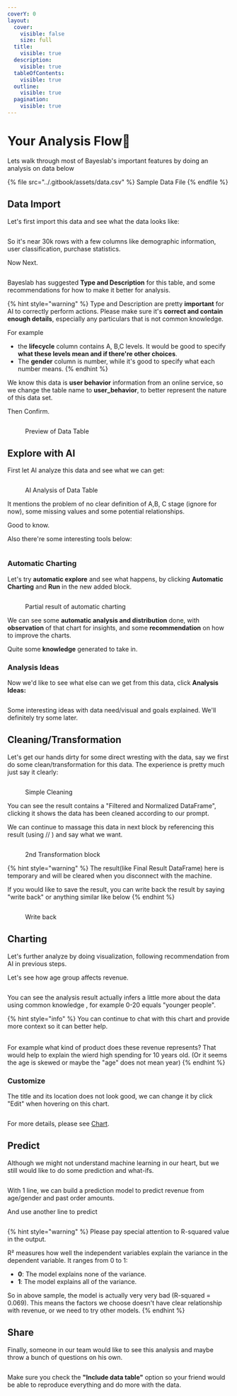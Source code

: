 ```yaml
---
coverY: 0
layout:
  cover:
    visible: false
    size: full
  title:
    visible: true
  description:
    visible: true
  tableOfContents:
    visible: true
  outline:
    visible: true
  pagination:
    visible: true
---
```


# Your Analysis Flow🔮

Lets walk through most of Bayeslab's important features by doing an analysis on data below

{% file src="../.gitbook/assets/data.csv" %}
Sample Data File
{% endfile %}

## Data Import

Let's first import this data and see what the data looks like:

<figure><img src="../.gitbook/assets/image.png" alt=""><figcaption></figcaption></figure>

So it's near 30k rows with a few columns like demographic information,  user classification, purchase statistics.&#x20;

Now Next.

<figure><img src="../.gitbook/assets/image (1).png" alt=""><figcaption></figcaption></figure>

Bayeslab has suggested **Type and Description** for this table, and some recommendations for how to make it better for analysis.

{% hint style="warning" %}
Type and Description are pretty **important** for AI to correctly perform actions. Please make sure it's **correct and contain enough details**, especially any particulars that is not common knowledge.



For example

* the **lifecycle** column contains A, B,C levels. It would be good to specify **what these levels mean and if there're other choices**.
* The **gender** column is number, while it's good to specify what each number means.
{% endhint %}

We know this data is **user behavior** information from an online service, so we change the table name to **user\_behavior**, to better represent the nature of this data set. &#x20;

Then Confirm.

<figure><img src="../.gitbook/assets/image (2).png" alt=""><figcaption><p>Preview of Data Table</p></figcaption></figure>

## Explore with AI

First let AI analyze this data and see what we can get:

<figure><img src="../.gitbook/assets/image (98).png" alt=""><figcaption><p>AI Analysis of Data Table</p></figcaption></figure>

It mentions the problem of no clear definition of A,B, C stage (ignore for now), some missing values and    some potential relationships.&#x20;

Good to know.

Also there're some interesting tools below:

<figure><img src="../.gitbook/assets/image (100).png" alt=""><figcaption></figcaption></figure>

### Automatic Charting

Let's try **automatic explore** and see what happens, by clicking **Automatic Charting** and **Run** in the new added block.

<figure><img src="../.gitbook/assets/image (101).png" alt=""><figcaption><p>Partial result of automatic charting</p></figcaption></figure>

We can see some **automatic analysis and distribution** done, with **observation** of that chart for insights, and some **recommendation** on how to improve the charts.&#x20;

Quite some **knowledge** generated to take in.



### Analysis Ideas

Now we'd like to see what else can we get from this data,  click **Analysis Ideas:**

<figure><img src="../.gitbook/assets/image (99).png" alt=""><figcaption></figcaption></figure>

Some interesting ideas with data need/visual and goals explained.  We'll definitely try some later.&#x20;

## Cleaning/Transformation

Let's get our hands dirty for some direct wresting with the data, say we first do some clean/transformation for this data. The experience is pretty much just say it clearly:

<figure><img src="../.gitbook/assets/image (4).png" alt=""><figcaption><p>Simple Cleaning</p></figcaption></figure>

You can see the result contains a "Filtered and Normalized DataFrame", clicking it shows the data has been cleaned according to our prompt.

We can continue to massage this data in next block by referencing this result (using // ) and say what we want.&#x20;

<figure><img src="../.gitbook/assets/image (5).png" alt=""><figcaption><p>2nd Transformation block</p></figcaption></figure>

{% hint style="warning" %}
The result(like Final Result DataFrame) here is temporary and will be cleared when you disconnect with the machine.&#x20;



If you would like to save the result,  you can write back the result by saying "write back" or anything similar like below
{% endhint %}

<figure><img src="../.gitbook/assets/image (6).png" alt=""><figcaption><p>Write back</p></figcaption></figure>

## Charting

Let's further analyze by doing visualization, following recommendation from AI in previous steps.

Let's see how age group affects revenue.

<figure><img src="../.gitbook/assets/image (7).png" alt=""><figcaption></figcaption></figure>

You can see the analysis result actually infers a little more about the data using common knowledge , for example 0-20 equals "younger people".&#x20;

{% hint style="info" %}
You can continue to chat with this chart and provide more context so it can better help.&#x20;

\
For example what kind of product does these revenue represents?  That would help to explain the wierd high spending for 10 years old. (Or it seems the age is skewed or maybe the "age" does not mean year)
{% endhint %}

### Customize&#x20;

The title and its location does not look good,  we can change it by click "Edit" when hovering on this chart.

<figure><img src="../.gitbook/assets/image (8).png" alt=""><figcaption></figcaption></figure>

For more details, please see [Chart](your-analysis-flow.md#charting).

## Predict

Although we might not understand machine learning in our heart, but we still would like to do some prediction and what-ifs.

<figure><img src="../.gitbook/assets/image (10).png" alt=""><figcaption></figcaption></figure>

With 1 line, we can build a prediction model to predict revenue from age/gender and past order amounts.

And use another line to predict

<figure><img src="../.gitbook/assets/image (11).png" alt=""><figcaption></figcaption></figure>

{% hint style="warning" %}
Please pay special attention to R-squared value in the output.



R² measures how well the independent variables explain the variance in the dependent variable. It ranges from 0 to 1:

* **0**: The model explains none of the variance.
* **1**: The model explains all of the variance.



So in above sample, the model is actually very very bad (R-squared = 0.069). This means the factors we choose doesn't have clear relationship with revenue, or we need to try other models.
{% endhint %}



## Share

Finally,  someone in our team would like to see this analysis and maybe throw a bunch of questions on his own.

<figure><img src="../.gitbook/assets/image (9).png" alt=""><figcaption></figcaption></figure>

Make sure you check the **"Include data table"** option so your friend would be able to reproduce everything and do more with the data.
